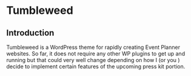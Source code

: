 # Tumbleweed
## Introduction
Tumbleweed is a WordPress theme for rapidly creating Event Planner websites. So far, it does not require any other WP plugins to get up and running but that could very well change depending on how I (or you ) decide to implement certain features of the upcoming press kit portion.